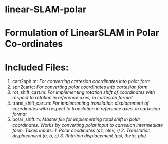 # linear-SLAM-polar
# Formulation of LinearSLAM in Polar Co-ordinates

# Included Files:

1. cart2sph.m: *For converting cartesian coordinates into polar form*
2. sph2cartc: *For converting polar coordinates into cartesian form*
3. rot_shift_cart.m: *For implementing rotation shift of coordinates with respect to rotation in reference axes, in cartesian format*
4. trans_shift_cart.m: *For implementing translation displacement of coordinates with respect to translation in reference axes, in cartesian format*
5. polar_shift.m: *Master file for implementing total shift in polar coordinates. Works by converting polar input to cartesian intermediate form. Takes inputs:* 
*1. Polar coodinates (az, elev, r)*
*2. Translation displacement (a, b, c)*
*3. Rotation displacement (psi, theta, phi)*
